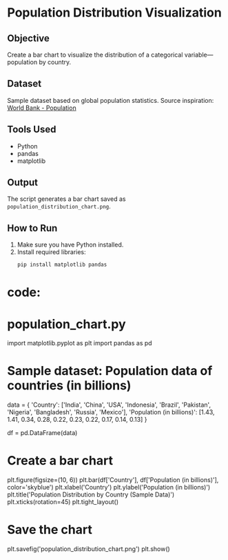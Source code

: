 # Population Distribution Visualization

## Objective
Create a bar chart to visualize the distribution of a categorical variable—population by country.

## Dataset
Sample dataset based on global population statistics. Source inspiration: [World Bank - Population](https://data.worldbank.org/indicator/SP.POP.TOTL)

## Tools Used
- Python
- pandas
- matplotlib

## Output
The script generates a bar chart saved as `population_distribution_chart.png`.

## How to Run
1. Make sure you have Python installed.
2. Install required libraries:
   ```bash
   pip install matplotlib pandas

  # code:
  # population_chart.py

import matplotlib.pyplot as plt
import pandas as pd

# Sample dataset: Population data of countries (in billions)
data = {
    'Country': ['India', 'China', 'USA', 'Indonesia', 'Brazil', 'Pakistan', 'Nigeria', 'Bangladesh', 'Russia', 'Mexico'],
    'Population (in billions)': [1.43, 1.41, 0.34, 0.28, 0.22, 0.23, 0.22, 0.17, 0.14, 0.13]
}

df = pd.DataFrame(data)

# Create a bar chart
plt.figure(figsize=(10, 6))
plt.bar(df['Country'], df['Population (in billions)'], color='skyblue')
plt.xlabel('Country')
plt.ylabel('Population (in billions)')
plt.title('Population Distribution by Country (Sample Data)')
plt.xticks(rotation=45)
plt.tight_layout()

# Save the chart
plt.savefig('population_distribution_chart.png')
plt.show()

   
